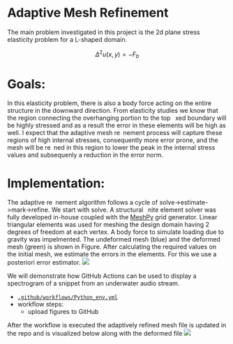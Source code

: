 # Adaptive Mesh Refinement 
The main problem investigated in this project is the 2d plane stress elasticity
problem for a L-shaped domain.
```math
\Delta^2 u(x, y) = -F_b 
```
# Goals:
In this elasticity problem, there is also a body force acting on the entire structure
in the downward direction. From elasticity studies we know that the region
connecting the overhanging portion to the top  xed boundary will be highly
stressed and as a result the error in these elements will be high as well. I expect
that the adaptive mesh re nement process will capture these regions of high
internal stresses, consequently more error prone, and the mesh will be re ned
in this region to lower the peak in the internal stress values and subsequenly a
reduction in the error norm.

# Implementation:
The adaptive re nement algorithm follows a cycle of
solve->estimate->mark->refine.
We start with solve. A structural  nite element solver was fully developed
in-house coupled with the [MeshPy](https://pypi.org/project/MeshPy/) grid generator. Linear triangular elements
was used for meshing the design domain having 2 degrees of freedom at each
vertex. A body force to simulate loading due to gravity was impelmented. The
undeformed mesh (blue) and the deformed mesh (green) is shown in Figure.
After calculating the required values on the initial mesh, we estimate the errors
in the elements. For this we use a posteriori error estimator.
![](https://github.com/anurag-bha/AdaptiveFiniteElements/blob/main/Figs/Undeformed%20and%20deformed%20FEA%20meshes.png)

We will demonstrate how GitHub Actions can be used to display a spectrogram of a snippet from an underwater audio stream.

* [`.github/workflows/Python_env.yml`](https://github.com/anurag-bha/AdaptiveFiniteElements/blob/main/.github/workflows/Python_env.yml)
* workflow steps:
  * upload figures to GitHub 

After the workflow is executed the adaptively refined mesh file is updated in the repo and is visualized below along with the deformed file
![](https://github.com/anurag-bha/AdaptiveFiniteElements/blob/main/Figs/Adaptive%20mesh%20refinement.png)

